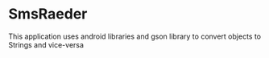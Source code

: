 # SmsRaeder

This application uses android libraries and gson library to convert objects to Strings and vice-versa
